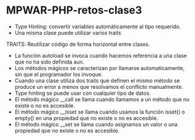 # MPWAR-PHP-retos-clase3

* Type Hinting: convertir variables 
automáticamente  al tipo requerido.
* Una misma clase puede utilizar varios traits

TRAITS: 
Reutilizar código de forma horizontal entre clases.

* La función autoload se invoca cuando hacemos referencia
 a una clase que no ha sido definida aun.
* Los métodos mágicos se caracterizan por llamarse automaticamente,
 sin que el programador los invoque.
* Cuando una clase utiliza dos traits que definen el mismo método
  se produce un error a menos que resolvamos el conflicto manualmente.
* Type hinting se puede usar con cualquier tipo de datos.
* El método mágico __call se llama cuando llamamos a un método que no existe
 o no es accesible.
* El método mágico __isset se llama cuando usamos la función isset() o
empty() en una propiedad que no existe o no es accesible.
* El método mágico __set se llama cuando asignamos un valor o una propiedad
que no existe o no es accesible.

